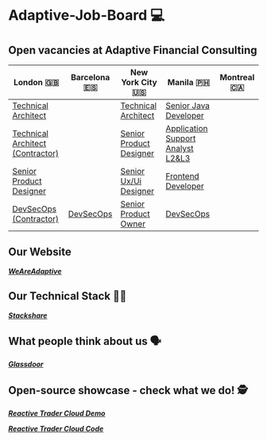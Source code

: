# Adaptive-Job-Board :computer:
## Open vacancies at Adaptive Financial Consulting ##

| London 🇬🇧 | Barcelona 🇪🇸 | New York City 🇺🇸 | Manila 🇵🇭 | Montreal 🇨🇦 
| ------------- | ------------- | ------------- | ------------- | ------------- |
| [Technical Architect](https://weareadaptive.com/careers/jobs/?job=5527244) |  | [Technical Architect](https://weareadaptive.com/careers/jobs/?job=5494186) | [Senior Java Developer](https://weareadaptive.com/careers/jobs/?job=5595292) |  |
| [Technical Architect (Contractor)](https://weareadaptive.com/careers/jobs/?job=5674571) |  | [Senior Product Designer](https://weareadaptive.com/careers/jobs/?job=5581997) | [Application Support Analyst L2&L3](https://weareadaptive.com/careers/jobs/?job=4953698)|  |
| [Senior Product Designer](https://weareadaptive.com/careers/jobs/?job=5581997) |  | [Senior Ux/Ui Designer](https://weareadaptive.com/careers/jobs/?job=5596550) | [Frontend Developer](https://weareadaptive.com/careers/jobs/?job=5693300) |  |
| [DevSecOps (Contractor)](https://weareadaptive.com/careers/jobs/?job=5704482) | [DevSecOps](https://weareadaptive.com/careers/jobs/?job=5704480) | [Senior Product Owner](https://weareadaptive.com/careers/jobs/?job=5546656) | [DevSecOps](https://weareadaptive.com/careers/jobs/?job=5648930) |  |


## Our Website ##

**_[WeAreAdaptive](https://weareadaptive.com/)_**

## Our Technical Stack 	👩‍💻 ##

**_[Stackshare](https://stackshare.io/AFC/adaptive-financial-consulting)_**

## What people think about us :speaking_head: ## 

**_[Glassdoor](https://www.glassdoor.co.uk/Reviews/Adaptive-Financial-Consulting-Reviews-E833383.htm)_**

## Open-source showcase - check what we do! :detective: ##

**_[Reactive Trader Cloud Demo](https://web-demo.adaptivecluster.com/)_**

**_[Reactive Trader Cloud Code](https://github.com/AdaptiveConsulting/ReactiveTraderCloud)_**
